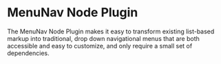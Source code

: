 MenuNav Node Plugin
===================

The MenuNav Node Plugin makes it easy to transform existing list-based markup
into traditional, drop down navigational menus that are both accessible and easy
to customize, and only require a small set of dependencies.
